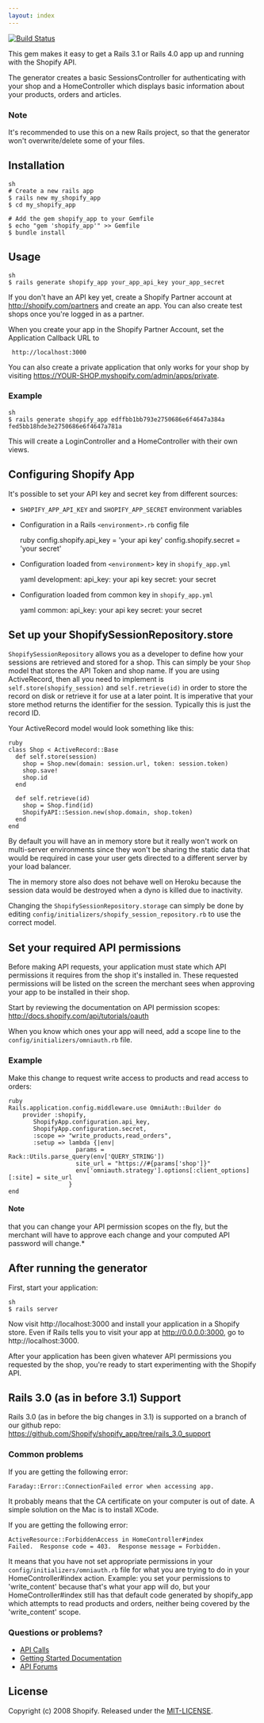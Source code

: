 ```yaml
---
layout: index
---
```


[![Build Status](https://travis-ci.org/Shopify/shopify_app.png)](https://travis-ci.org/Shopify/shopify_app)

This gem makes it easy to get a Rails 3.1 or Rails 4.0 app up and running with the Shopify API.

The generator creates a basic SessionsController for authenticating with your shop and a HomeController which displays basic information about your products, orders and articles.

### Note

It's recommended to use this on a new Rails project, so that the generator won't overwrite/delete some of your files.

## Installation

    sh
    # Create a new rails app
    $ rails new my_shopify_app
    $ cd my_shopify_app

    # Add the gem shopify_app to your Gemfile
    $ echo "gem 'shopify_app'" >> Gemfile
    $ bundle install

## Usage

    sh
    $ rails generate shopify_app your_app_api_key your_app_secret

If you don't have an API key yet, create a Shopify Partner account at http://shopify.com/partners and create an app. You can also create test shops once you're logged in as a partner.

When you create your app in the Shopify Partner Account, set the Application Callback URL to

	 http://localhost:3000

You can also create a private application that only works for your shop by visiting https://YOUR-SHOP.myshopify.com/admin/apps/private.

### Example

    sh
    $ rails generate shopify_app edffbb1bb793e2750686e6f4647a384a fed5bb18hde3e2750686e6f4647a781a

This will create a LoginController and a HomeController with their own views.

## Configuring Shopify App

It's possible to set your API key and secret key from different sources:

* `SHOPIFY_APP_API_KEY` and `SHOPIFY_APP_SECRET` environment variables
* Configuration in a Rails `<environment>.rb` config file

    ruby
    config.shopify.api_key = 'your api key'
    config.shopify.secret = 'your secret'

* Configuration loaded from `<environment>` key in `shopify_app.yml`

    yaml
    development:
      api_key: your api key
      secret: your secret

* Configuration loaded from common key in `shopify_app.yml`

    yaml
    common:
      api_key: your api key
      secret: your secret

## Set up your ShopifySessionRepository.store

`ShopifySessionRepository` allows you as a developer to define how your sessions are retrieved and stored for a shop. This can simply be your `Shop` model that stores the API Token and shop name. If you are using ActiveRecord, then all you need to implement is `self.store(shopify_session)` and `self.retrieve(id)` in order to store the record on disk or retrieve it for use at a later point. It is imperative that your store method returns the identifier for the session. Typically this is just the record ID.

Your ActiveRecord model would look something like this:

    ruby
    class Shop < ActiveRecord::Base
      def self.store(session)
        shop = Shop.new(domain: session.url, token: session.token)
        shop.save!
        shop.id
      end

      def self.retrieve(id)
        shop = Shop.find(id)
        ShopifyAPI::Session.new(shop.domain, shop.token)
      end
    end

By default you will have an in memory store but it really won't work on multi-server environments since they won't be sharing the static data that would be required in case your user gets directed to a different server by your load balancer.

The in memory store also does not behave well on Heroku because the session data would be destroyed when a dyno is killed due to inactivity.

Changing the `ShopifySessionRepository.storage` can simply be done by editing `config/initializers/shopify_session_repository.rb` to use the correct model.

## Set your required API permissions

Before making API requests, your application must state which API permissions it requires from the shop it's installed in. These requested permissions will be listed on the screen the merchant sees when approving your app to be installed in their shop.

Start by reviewing the documentation on API permission scopes: http://docs.shopify.com/api/tutorials/oauth

When you know which ones your app will need, add a scope line to the `config/initializers/omniauth.rb` file.

### Example

Make this change to request write access to products and read access to orders:

    ruby
    Rails.application.config.middleware.use OmniAuth::Builder do
        provider :shopify, 
           ShopifyApp.configuration.api_key, 
           ShopifyApp.configuration.secret,
           :scope => "write_products,read_orders",
           :setup => lambda {|env| 
                       params = Rack::Utils.parse_query(env['QUERY_STRING'])
                       site_url = "https://#{params['shop']}"
                       env['omniauth.strategy'].options[:client_options][:site] = site_url
                     }
    end

#### Note

that you can change your API permission scopes on the fly, but the merchant will have to approve each change and your computed API password will change.*

## After running the generator

First, start your application:

    sh
    $ rails server

Now visit http://localhost:3000 and install your application in a Shopify store. Even if Rails tells you to visit your app at http://0.0.0.0:3000, go to http://localhost:3000.

After your application has been given whatever API permissions you requested by the shop, you're ready to start experimenting with the Shopify API.

## Rails 3.0 (as in before 3.1) Support

Rails 3.0 (as in before the big changes in 3.1) is supported on a branch of our github repo: https://github.com/Shopify/shopify_app/tree/rails_3.0_support

### Common problems

If you are getting the following error:

    Faraday::Error::ConnectionFailed error when accessing app.
    
It probably means that the CA certificate on your computer is out of date. A simple solution on the Mac is to install XCode.

If you are getting the following error:

    ActiveResource::ForbiddenAccess in HomeController#index
    Failed.  Response code = 403.  Response message = Forbidden.

It means that you have not set appropriate permissions in your `config/initializers/omniauth.rb` file for what you are trying to do in your HomeController#index action. Example: you set your permissions to 'write_content' because that's what your app will do, but your HomeController#index still has that default code generated by shopify_app which attempts to read products and orders, neither being covered by the 'write_content' scope.

### Questions or problems?

* [API Calls](http://api.shopify.com)
* [Getting Started Documentation](http://docs.shopify.com/api/the-basics/getting-started)
* [API Forums](http://ecommerce.shopify.com/c/shopify-apis-and-technology)

## License

Copyright (c) 2008 Shopify. Released under the [MIT-LICENSE](http://opensource.org/licenses/MIT).